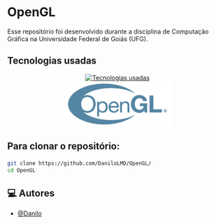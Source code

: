 # OpenGL
Esse repositório foi desenvolvido durante a disciplina de Computação Gráfica na Universidade Federal de Goiás (UFG).

## Tecnologias usadas

<div align="center">
  <a href="https://skillicons.dev">
    <img src="https://skillicons.dev/icons?i=c,cmake,cpp&theme=dark" alt="Tecnologias usadas" />
    <br>
    <img src="opengl.png" alt="Tecnologias usadas" />
  </a>
</div>

## Para clonar o repositório:
```bash
git clone https://github.com/DaniloLMD/OpenGL/
cd OpenGL
```


## 💻 Autores

- [@Danilo](https://github.com/DaniloLMD)
  
